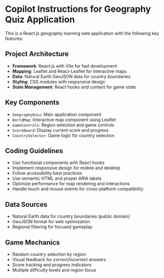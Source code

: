 # Copilot Instructions for Geography Quiz Application

<!-- Use this file to provide workspace-specific custom instructions to Copilot. For more details, visit https://code.visualstudio.com/docs/copilot/copilot-customization#_use-a-githubcopilotinstructionsmd-file -->

This is a React.js geography learning web application with the following key features:

## Project Architecture
- **Framework**: React.js with Vite for fast development
- **Mapping**: Leaflet and React-Leaflet for interactive maps
- **Data**: Natural Earth GeoJSON data for country boundaries
- **Styling**: CSS modules with responsive design
- **State Management**: React hooks and context for game state

## Key Components
- `GeographyQuiz`: Main application component
- `WorldMap`: Interactive map component using Leaflet
- `GameControls`: Region selection and game controls
- `ScoreBoard`: Display current score and progress
- `CountrySelector`: Game logic for country selection

## Coding Guidelines
- Use functional components with React hooks
- Implement responsive design for mobile and desktop
- Follow accessibility best practices
- Use semantic HTML and proper ARIA labels
- Optimize performance for map rendering and interactions
- Handle touch and mouse events for cross-platform compatibility

## Data Sources
- Natural Earth data for country boundaries (public domain)
- GeoJSON format for web optimization
- Regional filtering for focused gameplay

## Game Mechanics
- Random country selection by region
- Visual feedback for correct/incorrect answers
- Score tracking and progress indicators
- Multiple difficulty levels and region focus
